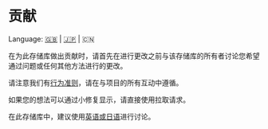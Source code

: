 # 贡献

Language: [🇬🇧](./CONTRIBUTING.md) | [🇯🇵](./CONTRIBUTING.ja.md) | 🇨🇳

在为此存储库做出贡献时，请首先在进行更改之前与该存储库的所有者讨论您希望通过问题或任何其他方法进行的更改。

请注意我们有[行为准则](./CODE_OF_CONDUCT.ja.md)，请在与项目的所有互动中遵循。

如果您的想法可以通过小修复显示，请直接使用拉取请求。

在此存储库中，建议使用[英语或日语](https://translate.google.com/)进行讨论。
